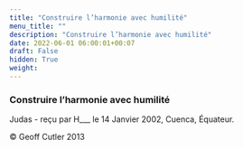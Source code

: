 ```yaml
---
title: "Construire l’harmonie avec humilité"
menu_title: ""
description: "Construire l’harmonie avec humilité"
date: 2022-06-01 06:00:01+00:07
draft: False
hidden: True
weight:
---
```

### Construire l’harmonie avec humilité

Judas - reçu par H___  le 14 Janvier 2002, Cuenca, Équateur.



© Geoff Cutler 2013